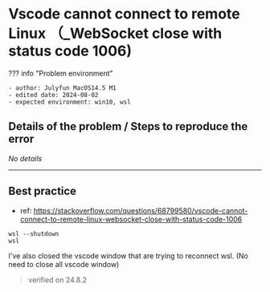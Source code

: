 # Vscode cannot connect to remote Linux （_WebSocket close with status code 1006)

??? info "Problem environment"

    - author: Julyfun MacOS14.5 M1
    - edited date: 2024-08-02
    - expected environment: win10, wsl 

## Details of the problem / Steps to reproduce the error

_No details_

---

## Best practice

- ref: https://stackoverflow.com/questions/68799580/vscode-cannot-connect-to-remote-linux-websocket-close-with-status-code-1006

```
wsl --shutdown
wsl 
```

I've also closed the vscode window that are trying to reconnect wsl. (No need to close all vscode window)

> verified on 24.8.2

